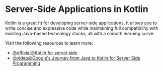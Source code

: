 # Server-Side Applications in Kotlin

Kotlin is a great fit for developing server-side applications. It allows you to write concise and expressive code while maintaining full compatibility with existing Java-based technology stacks, all with a smooth learning curve:

Visit the following resources to learn more:

- [@official@Kotlin for server side](https://kotlinlang.org/docs/server-overview.html)
- [@video@Google's Journey from Java to Kotlin for Server Side Programming](https://www.youtube.com/watch?v=o14wGByBRAQ&t=1s)